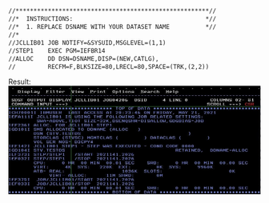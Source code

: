 ```
//******************************************************//
//*  INSTRUCTIONS:                                     *//
//*  1. REPLACE DSNAME WITH YOUR DATASET NAME          *//
//*
//JCLLIB01 JOB NOTIFY=&SYSUID,MSGLEVEL=(1,1)                  
//STEP1    EXEC PGM=IEFBR14                                   
//ALLOC    DD DSN=DSNAME,DISP=(NEW,CATLG),        
//         RECFM=F,BLKSIZE=80,LRECL=80,SPACE=(TRK,(2,2))
```
Result:
![Result](https://github.com/studenichnik/Global-Repository-for-Mainframe-Developers/blob/master/zOS%20System%20operating/My%20Fork/result.jpg)
